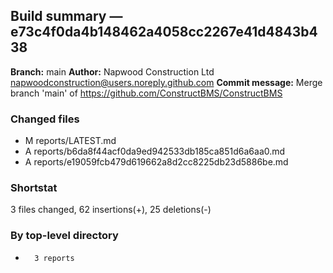 ## Build summary — e73c4f0da4b148462a4058cc2267e41d4843b438

**Branch:** main **Author:** Napwood Construction Ltd <napwoodconstruction@users.noreply.github.com>
**Commit message:** Merge branch 'main' of https://github.com/ConstructBMS/ConstructBMS

### Changed files

- M reports/LATEST.md
- A reports/b6da8f44acf0da9ed942533db185ca851d6a6aa0.md
- A reports/e19059fcb479d619662a8d2cc8225db23d5886be.md

### Shortstat

3 files changed, 62 insertions(+), 25 deletions(-)

### By top-level directory

-       3 reports
